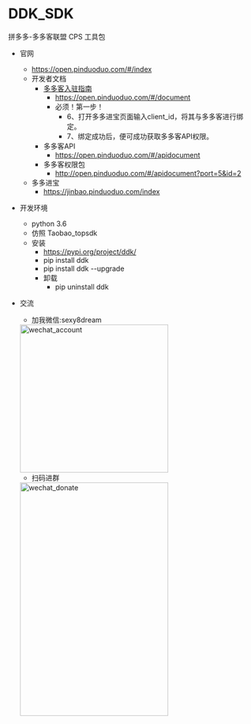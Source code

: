 # DDK_SDK
拼多多-多多客联盟 CPS 工具包



- 官网
    - https://open.pinduoduo.com/#/index
    - 开发者文档
        - [多多客入驻指南](https://open.pinduoduo.com/#/document?title=%25E5%25A4%259A%25E5%25A4%259A%25E5%25AE%25A2%25E5%2585%25A5%25E9%25A9%25BB%25E6%258C%2587%25E5%258D%2597)
            - https://open.pinduoduo.com/#/document
            - 必须！第一步！
                - 6、打开多多进宝页面输入client_id，将其与多多客进行绑定。
                - 7、绑定成功后，便可成功获取多多客API权限。
        - 多多客API
            - https://open.pinduoduo.com/#/apidocument
        - 多多客权限包
            - http://open.pinduoduo.com/#/apidocument?port=5&id=2
    - 多多进宝
        - https://jinbao.pinduoduo.com/index

- 开发环境
    - python 3.6
    - 仿照 Taobao_topsdk
    - 安装
        - https://pypi.org/project/ddk/
        - pip install ddk
        - pip install ddk --upgrade
        - 卸载
            - pip uninstall ddk

- 交流
    - 加我微信:sexy8dream
    <img src="http://images7n.dark.net.cn/sexy8dream.jpg" width = "300" height = "300" alt="wechat_account"  />

    - 扫码进群
    <img src="http://images7n.dark.net.cn/cps-union-tb-jd-pdd8.jpg" width = "300" height = "473" alt="wechat_donate"  />